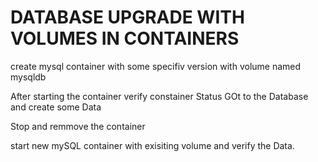 # DATABASE UPGRADE WITH VOLUMES IN CONTAINERS

create mysql container with some specifiv version with volume named mysqldb



After starting the container verify constainer Status
GOt to the Database and create some Data

Stop and remmove  the container

start new mySQL container  with exisiting volume and verify the Data.
